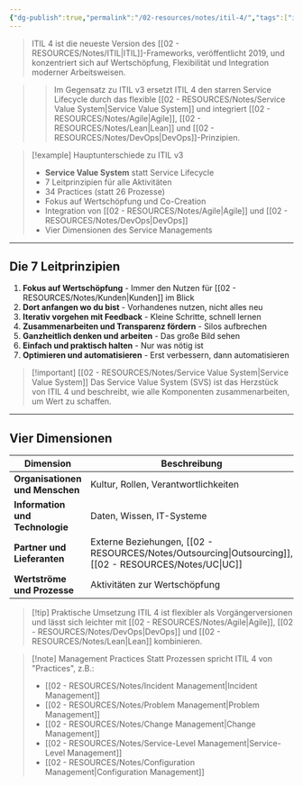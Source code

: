```yaml
---
{"dg-publish":true,"permalink":"/02-resources/notes/itil-4/","tags":["informatik/management","GFN/LF06"],"noteIcon":"","updated":"2025-10-24T12:52:33.000+02:00"}
---
```



>ITIL 4 ist die neueste Version des [[02 - RESOURCES/Notes/ITIL\|ITIL]]-Frameworks, veröffentlicht 2019, und konzentriert sich auf Wertschöpfung, Flexibilität und Integration moderner Arbeitsweisen.

>>Im Gegensatz zu ITIL v3 ersetzt ITIL 4 den starren Service Lifecycle durch das flexible [[02 - RESOURCES/Notes/Service Value System\|Service Value System]] und integriert [[02 - RESOURCES/Notes/Agile\|Agile]], [[02 - RESOURCES/Notes/Lean\|Lean]] und [[02 - RESOURCES/Notes/DevOps\|DevOps]]-Prinzipien.

>[!example] Hauptunterschiede zu ITIL v3
>- **Service Value System** statt Service Lifecycle
>- 7 Leitprinzipien für alle Aktivitäten
>- 34 Practices (statt 26 Prozesse)
>- Fokus auf Wertschöpfung und Co-Creation
>- Integration von [[02 - RESOURCES/Notes/Agile\|Agile]] und [[02 - RESOURCES/Notes/DevOps\|DevOps]]
>- Vier Dimensionen des Service Managements

---

## Die 7 Leitprinzipien

1. **Fokus auf Wertschöpfung** - Immer den Nutzen für [[02 - RESOURCES/Notes/Kunden\|Kunden]] im Blick
2. **Dort anfangen wo du bist** - Vorhandenes nutzen, nicht alles neu
3. **Iterativ vorgehen mit Feedback** - Kleine Schritte, schnell lernen
4. **Zusammenarbeiten und Transparenz fördern** - Silos aufbrechen
5. **Ganzheitlich denken und arbeiten** - Das große Bild sehen
6. **Einfach und praktisch halten** - Nur was nötig ist
7. **Optimieren und automatisieren** - Erst verbessern, dann automatisieren

>[!important] [[02 - RESOURCES/Notes/Service Value System\|Service Value System]]
>Das Service Value System (SVS) ist das Herzstück von ITIL 4 und beschreibt, wie alle Komponenten zusammenarbeiten, um Wert zu schaffen.

---

## Vier Dimensionen

|Dimension|Beschreibung|
|---|---|
|**Organisationen und Menschen**|Kultur, Rollen, Verantwortlichkeiten|
|**Information und Technologie**|Daten, Wissen, IT-Systeme|
|**Partner und Lieferanten**|Externe Beziehungen, [[02 - RESOURCES/Notes/Outsourcing\|Outsourcing]], [[02 - RESOURCES/Notes/UC\|UC]]|
|**Wertströme und Prozesse**|Aktivitäten zur Wertschöpfung|

>[!tip] Praktische Umsetzung
>ITIL 4 ist flexibler als Vorgängerversionen und lässt sich leichter mit [[02 - RESOURCES/Notes/Agile\|Agile]], [[02 - RESOURCES/Notes/DevOps\|DevOps]] und [[02 - RESOURCES/Notes/Lean\|Lean]] kombinieren.

>[!note] Management Practices
>Statt Prozessen spricht ITIL 4 von "Practices", z.B.:
>- [[02 - RESOURCES/Notes/Incident Management\|Incident Management]]
>- [[02 - RESOURCES/Notes/Problem Management\|Problem Management]]
>- [[02 - RESOURCES/Notes/Change Management\|Change Management]]
>- [[02 - RESOURCES/Notes/Service-Level Management\|Service-Level Management]]
>- [[02 - RESOURCES/Notes/Configuration Management\|Configuration Management]]
